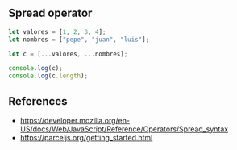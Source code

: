 ## Spread operator

```js
let valores = [1, 2, 3, 4];
let nombres = ["pepe", "juan", "luis"];

let c = [...valores, ...nombres];

console.log(c);
console.log(c.length);
```

## References

- https://developer.mozilla.org/en-US/docs/Web/JavaScript/Reference/Operators/Spread_syntax
- https://parceljs.org/getting_started.html
